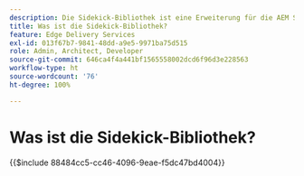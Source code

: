 ```yaml
---
description: Die Sidekick-Bibliothek ist eine Erweiterung für die AEM Sidekick, die Entwicklerinnen und Entwicklern die Erstellung UI-gesteuerter Tools für Inhaltsautorinnen und -autoren ermöglicht. Sie enthält ein integriertes Baustein-Plug-in, das Autorinnen und Autoren eine Liste aller Bausteine intuitiv anzeigen kann, sodass Autorinnen und Autoren sich nicht mehr jede Variante eines Bausteins merken oder suchen müssen. Entwicklerinnen und Entwickler können auch eigene Plug-ins für die Sidekick-Bibliothek schreiben.
title: Was ist die Sidekick-Bibliothek?
feature: Edge Delivery Services
exl-id: 013f67b7-9841-48dd-a9e5-9971ba75d515
role: Admin, Architect, Developer
source-git-commit: 646ca4f4a441bf1565558002dcd6f96d3e228563
workflow-type: ht
source-wordcount: '76'
ht-degree: 100%

---
```


# Was ist die Sidekick-Bibliothek? 

{{$include 88484cc5-cc46-4096-9eae-f5dc47bd4004}}
